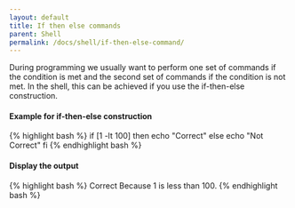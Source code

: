 ```yaml
---
layout: default
title: If then else commands
parent: Shell
permalink: /docs/shell/if-then-else-command/
---
```


During programming we usually want to perform one set of commands if the condition is met and the second set of commands if the condition is not met.
In the shell, this can be achieved if you use the if-then-else construction.

#### Example for if-then-else construction

{% highlight bash %}
if [1 -lt 100]
  then
    echo "Correct"
  else
    echo "Not Correct"
fi
{% endhighlight bash %}

#### Display the output

{% highlight bash %}
Correct
Because 1 is less than 100.
{% endhighlight bash %}
